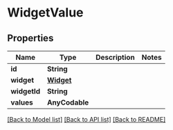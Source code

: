# WidgetValue

## Properties
Name | Type | Description | Notes
------------ | ------------- | ------------- | -------------
**id** | **String** |  | 
**widget** | [**Widget**](Widget.md) |  | 
**widgetId** | **String** |  | 
**values** | **AnyCodable** |  | 

[[Back to Model list]](../README.md#documentation-for-models) [[Back to API list]](../README.md#documentation-for-api-endpoints) [[Back to README]](../README.md)


